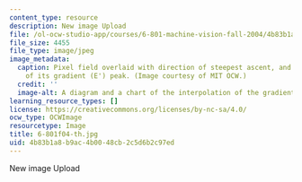 ```yaml
---
content_type: resource
description: New image Upload
file: /ol-ocw-studio-app/courses/6-801-machine-vision-fall-2004/4b83b1a8b9ac4b0048cb2c5d6b2c97ed_6-801f04-th.jpg
file_size: 4455
file_type: image/jpeg
image_metadata:
  caption: Pixel field overlaid with direction of steepest ascent, and interpolation
    of its gradient (E') peak. (Image courtesy of MIT OCW.)
  credit: ''
  image-alt: A diagram and a chart of the interpolation of the gradient peak of E.
learning_resource_types: []
license: https://creativecommons.org/licenses/by-nc-sa/4.0/
ocw_type: OCWImage
resourcetype: Image
title: 6-801f04-th.jpg
uid: 4b83b1a8-b9ac-4b00-48cb-2c5d6b2c97ed
---
```

New image Upload